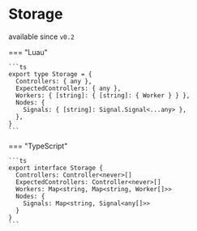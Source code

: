 <div class="pmwdoc-reference-header">
<h1>Storage</h1>
<span>available since <code>v0.2</code></span>
</div>

=== "Luau"

    ```ts
    export type Storage = {
      Controllers: { any },
      ExpectedControllers: { any },
      Workers: { [string]: { [string]: { Worker } } },
      Nodes: {
        Signals: { [string]: Signal.Signal<...any> },
      },
    }
    ```

=== "TypeScript"

    ```ts
    export interface Storage {
      Controllers: Controller<never>[]
      ExpectedControllers: Controller<never>[]
      Workers: Map<string, Map<string, Worker[]>>
      Nodes: {
        Signals: Map<string, Signal<any[]>>
      }
    }
    ```
